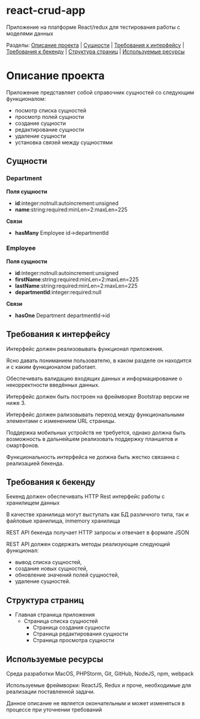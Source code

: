 # react-crud-app
Приложение на платформе React/redux для тестирования работы с моделями данных

Разделы: [Описание проекта](#Описание-проекта) | [Сущности](#Сущности) | [Требования к интерфейсу](#Требования-к-интерфейсу) | [Требования к бекенду](#Требования-к-бекенду) | [Структура страниц](#Структура-страниц) | [Используемые ресурсы](#Используемые-ресурсы)

# Описание проекта

Приложение представляет собой справочник сущностей со следующим функционалом:

* посмотр списка сущностей 
* просмотр полей сущности  
* создание сущности  
* редактирование сущности 
* удаление сущности 
* установка связей между сущностями


## Сущности

### Department

**Поля сущности**

* **id**:integer:notnull:autoincrement:unsigned
* **name**:string:required:minLen=2:maxLen=225

**Связи**

* **hasMany** Employee id->departmentId

### Employee

**Поля сущности**

* **id**:integer:notnull:autoincrement:unsigned
* **firstName**:string:required:minLen=2:maxLen=225
* **lastName**:string:required:minLen=2:maxLen=225
* **departmentId**:integer:required:null

**Связи**

* **hasOne** Department departmentId->id


## Требования к интерфейсу

Интерфейс должен реализовывать функционал приложения.

Ясно давать пониманием пользователю, в каком разделе он находится и с каким функционалом работает.

Обеспечивать валидацию входящих данных и информацирование о некорректности введённых данных.

Интерфейс должен быть построен на фреймворке Bootstrap версии не ниже 3.

Интерфейс должен рализовывать переход между функциональными элементами с изменением URL страницы.

Поддержка мобильных устройств не требуется, однако должна быть возможность в дальнейшем реализовать поддержку планшетов и смартфонов.

Функциональность интерфейса не должна быть жестко связанна с реализацией бекенда.


## Требования к бекенду

Бекенд должен обеспечивать HTTP Rest интерфейс работы с хранилищем данных 

В качестве хранилища могут выступать как БД различного типа, так и файловые хранилища, inmemory хранилища

REST API бекенда получает HTTP запросы и отвечает в формате JSON


REST API  должен содержать методы реализующие следующий функционал:
* вывод списка сущностей, 
* создание новых сущностей, 
* обновление значений полей сущностей,
* удаление сущностей.



## Структура страниц

* Главная страница приложения
  * Страница списка сущностей
    * Страница создания сущности
    * Страница редактирования сущности
    * Страница просмотра сущности


## Используемые ресурсы

Среда разработки MacOS, PHPStorm, Git, GitHub, NodeJS, npm, webpack

Используемые фреймворки: ReactJS, Redux и проче, необходимые для реализации поставленной задачи.


Данное описание не является окончательным и может изменяться в процессе при уточнении требований



